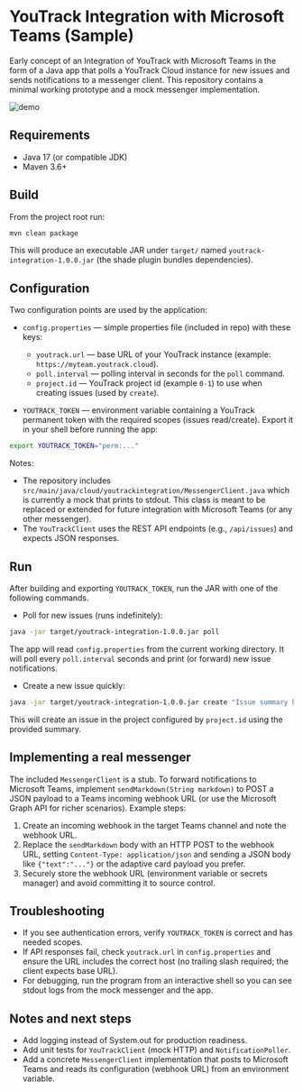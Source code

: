 # YouTrack Integration with Microsoft Teams (Sample)

Early concept of an Integration of YouTrack with Microsoft Teams in the form of a Java app that polls a YouTrack Cloud instance for new issues and sends notifications to a messenger client. This repository contains a minimal working prototype and a mock messenger implementation.

![demo](https://github.com/user-attachments/assets/e1cde3e9-6c78-4530-bf8a-da6ce5651bf9)


## Requirements

- Java 17 (or compatible JDK)
- Maven 3.6+

## Build

From the project root run:

```bash
mvn clean package
```

This will produce an executable JAR under `target/` named `youtrack-integration-1.0.0.jar` (the shade plugin bundles dependencies).

## Configuration

Two configuration points are used by the application:

- `config.properties` — simple properties file (included in repo) with these keys:
  - `youtrack.url` — base URL of your YouTrack instance (example: `https://myteam.youtrack.cloud`).
  - `poll.interval` — polling interval in seconds for the `poll` command.
  - `project.id` — YouTrack project id (example `0-1`) to use when creating issues (used by `create`).

- `YOUTRACK_TOKEN` — environment variable containing a YouTrack permanent token with the required scopes (issues read/create). Export it in your shell before running the app:

```bash
export YOUTRACK_TOKEN="perm:..."
```

Notes:

- The repository includes `src/main/java/cloud/youtrackintegration/MessengerClient.java` which is currently a mock that prints to stdout. This class is meant to be replaced or extended for future integration with Microsoft Teams (or any other messenger).
- The `YouTrackClient` uses the REST API endpoints (e.g., `/api/issues`) and expects JSON responses.

## Run

After building and exporting `YOUTRACK_TOKEN`, run the JAR with one of the following commands.

- Poll for new issues (runs indefinitely):

```bash
java -jar target/youtrack-integration-1.0.0.jar poll
```

The app will read `config.properties` from the current working directory. It will poll every `poll.interval` seconds and print (or forward) new issue notifications.

- Create a new issue quickly:

```bash
java -jar target/youtrack-integration-1.0.0.jar create "Issue summary here"
```

This will create an issue in the project configured by `project.id` using the provided summary.

## Implementing a real messenger

The included `MessengerClient` is a stub. To forward notifications to Microsoft Teams, implement `sendMarkdown(String markdown)` to POST a JSON payload to a Teams incoming webhook URL (or use the Microsoft Graph API for richer scenarios). Example steps:

1. Create an incoming webhook in the target Teams channel and note the webhook URL.
2. Replace the `sendMarkdown` body with an HTTP POST to the webhook URL, setting `Content-Type: application/json` and sending a JSON body like `{"text":"..."}` or the adaptive card payload you prefer.
3. Securely store the webhook URL (environment variable or secrets manager) and avoid committing it to source control.

## Troubleshooting

- If you see authentication errors, verify `YOUTRACK_TOKEN` is correct and has needed scopes.
- If API responses fail, check `youtrack.url` in `config.properties` and ensure the URL includes the correct host (no trailing slash required; the client expects base URL).
- For debugging, run the program from an interactive shell so you can see stdout logs from the mock messenger and the app.

## Notes and next steps

- Add logging instead of System.out for production readiness.
- Add unit tests for `YouTrackClient` (mock HTTP) and `NotificationPoller`.
- Add a concrete `MessengerClient` implementation that posts to Microsoft Teams and reads its configuration (webhook URL) from an environment variable.


